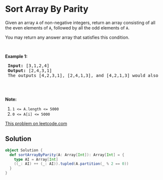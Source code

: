 # Sort Array By Parity

<p>Given an array <code>A</code> of non-negative integers, return an array consisting of all the even elements of <code>A</code>, followed by all the odd elements of <code>A</code>.</p>
 
 <p>You may return any answer array that satisfies this condition.</p>
 
 <p>&nbsp;</p>
 
 <div>
 <p><strong>Example 1:</strong></p>
 
 <pre>
 <strong>Input: </strong><span id="example-input-1-1">[3,1,2,4]</span>
 <strong>Output: </strong><span id="example-output-1">[2,4,3,1]</span>
 The outputs [4,2,3,1], [2,4,1,3], and [4,2,1,3] would also be accepted.
 </pre>
 
 <p>&nbsp;</p>
 
 <p><strong>Note:</strong></p>
 
 <ol>
 <li><code>1 &lt;= A.length &lt;= 5000</code></li>
 <li><code>0 &lt;= A[i] &lt;= 5000</code></li>
 </ol>
 </div>


[This problem on leetcode.com](https://leetcode.com/problems/sort-array-by-parity/)

## Solution

```scala
object Solution {
  def sortArrayByParity(A: Array[Int]): Array[Int] = {
    type AI = Array[Int]
    ((_: AI) ++ (_: AI)).tupled(A.partition(_ % 2 == 0))
  }
}
```
